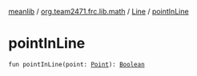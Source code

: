 [meanlib](../../index.md) / [org.team2471.frc.lib.math](../index.md) / [Line](index.md) / [pointInLine](./point-in-line.md)

# pointInLine

`fun pointInLine(point: `[`Point`](../-point/index.md)`): `[`Boolean`](https://kotlinlang.org/api/latest/jvm/stdlib/kotlin/-boolean/index.html)